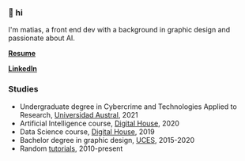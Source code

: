 ### 👋 hi

I'm matias, a front end dev with a background in graphic design and passionate about AI.

**[Resume](https://github.com/matiasngf/matiasngf/blob/main/Matias%20Gonzalez%20Resume.pdf)**

**[LinkedIn](https://www.linkedin.com/in/mgonzalezf)**

### Studies
- Undergraduate degree in Cybercrime and Technologies Applied to Research, [Universidad Austral](https://www.austral.edu.ar/), 2021
- Artificial Intelligence course, [Digital House](https://www.digitalhouse.com/), 2020
- Data Science course, [Digital House](https://www.digitalhouse.com/), 2019
- Bachelor degree in graphic design, [UCES](https://www.uces.edu.ar/), 2015-2020
- Random [tutorials](https://google.com), 2010-present
